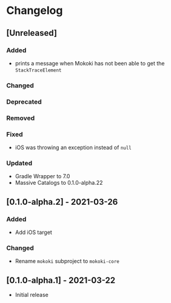 # Changelog

## [Unreleased]

### Added

- prints a message when Mokoki has not been able to get the `StackTraceElement`

### Changed

### Deprecated

### Removed

### Fixed

- iOS was throwing an exception instead of `null`

### Updated

- Gradle Wrapper to 7.0
- Massive Catalogs to 0.1.0-alpha.22

## [0.1.0-alpha.2] - 2021-03-26

### Added

- Add iOS target

### Changed

- Rename `mokoki` subproject to `mokoki-core`

## [0.1.0-alpha.1] - 2021-03-22

- Initial release
